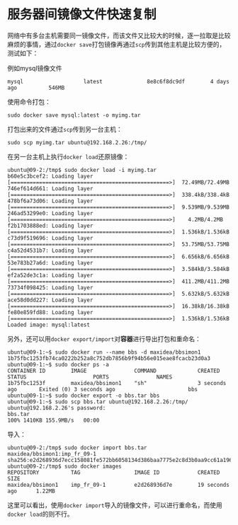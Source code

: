 # 服务器间镜像文件快速复制

网络中有多台主机需要同一镜像文件，而该文件又比较大的时候，逐一拉取是比较麻烦的事情，通过`docker save`打包镜像再通过`scp`传到其他主机是比较方便的，测试如下：

例如mysql镜像文件

```text
mysql                   latest              8e8c6f8dc9df        4 days ago          546MB
```

使用命令打包：

`sudo docker save mysql:latest -o myimg.tar`

打包出来的文件通过`scp`传到另一台主机：

`sudo scp myimg.tar ubuntu@192.168.2.26:/tmp/`

在另一台主机上执行`docker load`还原镜像：

```text
ubuntu@09-2:/tmp$ sudo docker load -i myimg.tar 
b60e5c3bcef2: Loading layer [==================================================>]  72.49MB/72.49MB
746ef614d661: Loading layer [==================================================>]  338.4kB/338.4kB
478bf6a73d06: Loading layer [==================================================>]  9.539MB/9.539MB
246ad53299e0: Loading layer [==================================================>]    4.2MB/4.2MB
f2b1703888ed: Loading layer [==================================================>]  1.536kB/1.536kB
c73d9f519696: Loading layer [==================================================>]  53.75MB/53.75MB
c4a52d4531b7: Loading layer [==================================================>]  6.656kB/6.656kB
53e783b27a6d: Loading layer [==================================================>]  3.584kB/3.584kB
ef2a52de3c1a: Loading layer [==================================================>]  411.2MB/411.2MB
73734f098425: Loading layer [==================================================>]  5.632kB/5.632kB
ace58d0dd227: Loading layer [==================================================>]  16.38kB/16.38kB
fe80e859fd88: Loading layer [==================================================>]  1.536kB/1.536kB
Loaded image: mysql:latest
```

另外，还可以用`docker export/import`对**容器**进行导出打包和重命名：

```text
ubuntu@09-1:~$ sudo docker run --name bbs -d maxidea/bbsimon1
1b75fbc1253fb74ca0222b252a8c752db7856b9f94b56e015eae8fcacb23d0a3
ubuntu@09-1:~$ sudo docker ps -a
CONTAINER ID        IMAGE               COMMAND             CREATED             STATUS                     PORTS               NAMES
1b75fbc1253f        maxidea/bbsimon1    "sh"                3 seconds ago       Exited (0) 3 seconds ago                       bbs
ubuntu@09-1:~$ sudo docker export -o bbs.tar bbs
ubuntu@09-1:~$ sudo scp bbs.tar ubuntu@192.168.2.26:/tmp/
ubuntu@192.168.2.26's password: 
bbs.tar                                                                                                                100% 1410KB 155.9MB/s   00:00  
```

导入：

```text
ubuntu@09-2:/tmp$ sudo docker import bbs.tar maxidea/bbsimon1:imp_fr_09-1
sha256:e2d268936d7ecc158081fe572bb6058134d386baa7775e2c8d3b0aa9cc61a196
ubuntu@09-2:/tmp$ sudo docker images
REPOSITORY          TAG                 IMAGE ID            CREATED             SIZE
maxidea/bbsimon1    imp_fr_09-1         e2d268936d7e        19 seconds ago      1.22MB
```

这里可以看出，使用`docker import`导入的镜像文件，可以进行重命名，而使用`docker load`的则不行。



